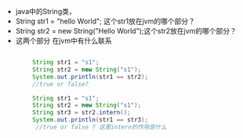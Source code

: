 * java中的String类，
* String str1 = "hello World"; 这个str1放在jvm的哪个部分？
* String str2 = new String("Hello World");这个str2放在jvm的哪个部分？
* 这两个部分 在jvm中有什么联系
```java

        String str1 = "s1";
        String str2 = new String("s1");
        System.out.println(str1 == str2);
        //true or false?

        String str1 = "s1";
        String str2 = new String("s1");
        String str3 = str2.intern();
        System.out.println(str1 == str3);
         //true or false ? 这里intern的作用是什么



```